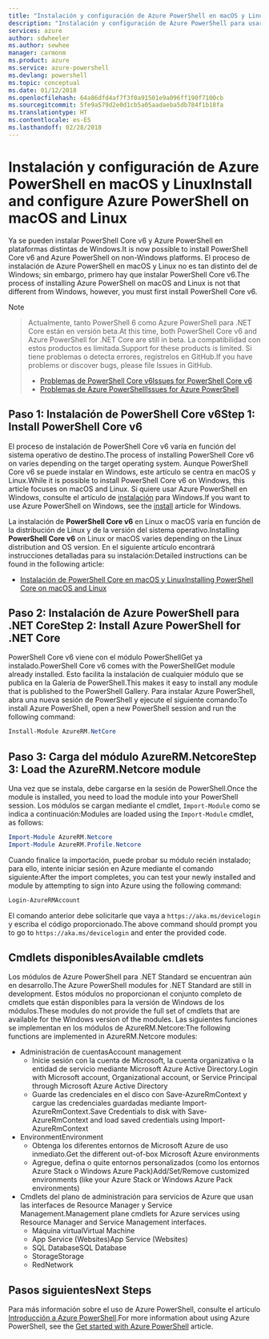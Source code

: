 ```yaml
---
title: "Instalación y configuración de Azure PowerShell en macOS y Linux | Microsoft Docs"
description: "Instalación y configuración de Azure PowerShell para usarlo por primera vez en macOS y Linux."
services: azure
author: sdwheeler
ms.author: sewhee
manager: carmonm
ms.product: azure
ms.service: azure-powershell
ms.devlang: powershell
ms.topic: conceptual
ms.date: 01/12/2018
ms.openlocfilehash: 64a86dfd4af7f3f0a91501e9a096ff190f7100cb
ms.sourcegitcommit: 5fe9a579d2e0d1cb5a05aadaeba5db784f1b18fa
ms.translationtype: HT
ms.contentlocale: es-ES
ms.lasthandoff: 02/28/2018
---
```

# <a name="install-and-configure-azure-powershell-on-macos-and-linux"></a><span data-ttu-id="a5c18-103">Instalación y configuración de Azure PowerShell en macOS y Linux</span><span class="sxs-lookup"><span data-stu-id="a5c18-103">Install and configure Azure PowerShell on macOS and Linux</span></span>

<span data-ttu-id="a5c18-104">Ya se pueden instalar PowerShell Core v6 y Azure PowerShell en plataformas distintas de Windows.</span><span class="sxs-lookup"><span data-stu-id="a5c18-104">It is now possible to install PowerShell Core v6 and Azure PowerShell on non-Windows platforms.</span></span>
<span data-ttu-id="a5c18-105">El proceso de instalación de Azure PowerShell en macOS y Linux no es tan distinto del de Windows; sin embargo, primero hay que instalar PowerShell Core v6.</span><span class="sxs-lookup"><span data-stu-id="a5c18-105">The process of installing Azure PowerShell on macOS and Linux is not that different from Windows, however, you must first install PowerShell Core v6.</span></span>

> [!NOTE]

> <span data-ttu-id="a5c18-106">Actualmente, tanto PowerShell 6 como Azure PowerShell para .NET Core están en versión beta.</span><span class="sxs-lookup"><span data-stu-id="a5c18-106">At this time, both PowerShell Core v6 and Azure PowerShell for .NET Core are still in beta.</span></span>
> <span data-ttu-id="a5c18-107">La compatibilidad con estos productos es limitada.</span><span class="sxs-lookup"><span data-stu-id="a5c18-107">Support for these products is limited.</span></span> <span data-ttu-id="a5c18-108">Si tiene problemas o detecta errores, regístrelos en GitHub.</span><span class="sxs-lookup"><span data-stu-id="a5c18-108">If you have problems or discover bugs, please file Issues in GitHub.</span></span>
>
> * [<span data-ttu-id="a5c18-109">Problemas de PowerShell Core v6</span><span class="sxs-lookup"><span data-stu-id="a5c18-109">Issues for PowerShell Core v6</span></span>](https://github.com/PowerShell/PowerShell/issues)
> * [<span data-ttu-id="a5c18-110">Problemas de Azure PowerShell</span><span class="sxs-lookup"><span data-stu-id="a5c18-110">Issues for Azure PowerShell</span></span>](https://github.com/azure/azure-docs-powershell/issues)

## <a name="step-1-install-powershell-core-v6"></a><span data-ttu-id="a5c18-111">Paso 1: Instalación de PowerShell Core v6</span><span class="sxs-lookup"><span data-stu-id="a5c18-111">Step 1: Install PowerShell Core v6</span></span>

<span data-ttu-id="a5c18-112">El proceso de instalación de PowerShell Core v6 varía en función del sistema operativo de destino.</span><span class="sxs-lookup"><span data-stu-id="a5c18-112">The process of installing PowerShell Core v6 on varies depending on the target operating system.</span></span>
<span data-ttu-id="a5c18-113">Aunque PowerShell Core v6 se puede instalar en Windows, este artículo se centra en macOS y Linux.</span><span class="sxs-lookup"><span data-stu-id="a5c18-113">While it is possible to install PowerShell Core v6 on Windows, this article focuses on macOS and Linux.</span></span> <span data-ttu-id="a5c18-114">Si quiere usar Azure PowerShell en Windows, consulte el artículo de [instalación](./install-azurerm-ps.md) para Windows.</span><span class="sxs-lookup"><span data-stu-id="a5c18-114">If you want to use Azure PowerShell on Windows, see the [install](./install-azurerm-ps.md) article for Windows.</span></span>

<span data-ttu-id="a5c18-115">La instalación de **PowerShell Core v6** en Linux o macOS varía en función de la distribución de Linux y de la versión del sistema operativo.</span><span class="sxs-lookup"><span data-stu-id="a5c18-115">Installing **PowerShell Core v6** on Linux or macOS varies depending on the Linux distribution and OS version.</span></span>
<span data-ttu-id="a5c18-116">En el siguiente artículo encontrará instrucciones detalladas para su instalación:</span><span class="sxs-lookup"><span data-stu-id="a5c18-116">Detailed instructions can be found in the following article:</span></span>

- [<span data-ttu-id="a5c18-117">Instalación de PowerShell Core en macOS y Linux</span><span class="sxs-lookup"><span data-stu-id="a5c18-117">Installing PowerShell Core on macOS and Linux</span></span>](/powershell/scripting/setup/installing-powershell-core-on-macos-and-linux)

## <a name="step-2-install-azure-powershell-for-net-core"></a><span data-ttu-id="a5c18-118">Paso 2: Instalación de Azure PowerShell para .NET Core</span><span class="sxs-lookup"><span data-stu-id="a5c18-118">Step 2: Install Azure PowerShell for .NET Core</span></span>

<span data-ttu-id="a5c18-119">PowerShell Core v6 viene con el módulo PowerShellGet ya instalado.</span><span class="sxs-lookup"><span data-stu-id="a5c18-119">PowerShell Core v6 comes with the PowerShellGet module already installed.</span></span> <span data-ttu-id="a5c18-120">Esto facilita la instalación de cualquier módulo que se publica en la Galería de PowerShell.</span><span class="sxs-lookup"><span data-stu-id="a5c18-120">This makes it easy to install any module that is published to the PowerShell Gallery.</span></span> <span data-ttu-id="a5c18-121">Para instalar Azure PowerShell, abra una nueva sesión de PowerShell y ejecute el siguiente comando:</span><span class="sxs-lookup"><span data-stu-id="a5c18-121">To install Azure PowerShell, open a new PowerShell session and run the following command:</span></span>

```powershell
Install-Module AzureRM.NetCore
```

## <a name="step-3-load-the-azurermnetcore-module"></a><span data-ttu-id="a5c18-122">Paso 3: Carga del módulo AzureRM.Netcore</span><span class="sxs-lookup"><span data-stu-id="a5c18-122">Step 3: Load the AzureRM.Netcore module</span></span>

<span data-ttu-id="a5c18-123">Una vez que se instala, debe cargarse en la sesión de PowerShell.</span><span class="sxs-lookup"><span data-stu-id="a5c18-123">Once the module is installed, you need to load the module into your PowerShell session.</span></span> <span data-ttu-id="a5c18-124">Los módulos se cargan mediante el cmdlet, `Import-Module` como se indica a continuación:</span><span class="sxs-lookup"><span data-stu-id="a5c18-124">Modules are loaded using the `Import-Module` cmdlet, as follows:</span></span>

```powershell
Import-Module AzureRM.Netcore
Import-Module AzureRM.Profile.Netcore
```

<span data-ttu-id="a5c18-125">Cuando finalice la importación, puede probar su módulo recién instalado; para ello, intente iniciar sesión en Azure mediante el comando siguiente:</span><span class="sxs-lookup"><span data-stu-id="a5c18-125">After the import completes, you can test your newly installed and module by attempting to sign into Azure using the following command:</span></span>

```powershell
Login-AzureRMAccount
```

<span data-ttu-id="a5c18-126">El comando anterior debe solicitarle que vaya a `https://aka.ms/devicelogin` y escriba el código proporcionado.</span><span class="sxs-lookup"><span data-stu-id="a5c18-126">The above command should prompt you to go to `https://aka.ms/devicelogin` and enter the provided code.</span></span>

## <a name="available-cmdlets"></a><span data-ttu-id="a5c18-127">Cmdlets disponibles</span><span class="sxs-lookup"><span data-stu-id="a5c18-127">Available cmdlets</span></span>

<span data-ttu-id="a5c18-128">Los módulos de Azure PowerShell para .NET Standard se encuentran aún en desarrollo.</span><span class="sxs-lookup"><span data-stu-id="a5c18-128">The Azure PowerShell modules for .NET Standard are still in development.</span></span> <span data-ttu-id="a5c18-129">Estos módulos no proporcionan el conjunto completo de cmdlets que están disponibles para la versión de Windows de los módulos.</span><span class="sxs-lookup"><span data-stu-id="a5c18-129">These modules do not provide the full set of cmdlets that are available for the Windows version of the modules.</span></span> <span data-ttu-id="a5c18-130">Las siguientes funciones se implementan en los módulos de AzureRM.Netcore:</span><span class="sxs-lookup"><span data-stu-id="a5c18-130">The following functions are implemented in AzureRM.Netcore modules:</span></span>

* <span data-ttu-id="a5c18-131">Administración de cuentas</span><span class="sxs-lookup"><span data-stu-id="a5c18-131">Account management</span></span>
  - <span data-ttu-id="a5c18-132">Inicie sesión con la cuenta de Microsoft, la cuenta organizativa o la entidad de servicio mediante Microsoft Azure Active Directory.</span><span class="sxs-lookup"><span data-stu-id="a5c18-132">Login with Microsoft account, Organizational account, or Service Principal through Microsoft Azure Active Directory</span></span>
  - <span data-ttu-id="a5c18-133">Guarde las credenciales en el disco con Save-AzureRmContext y cargue las credenciales guardadas mediante Import-AzureRmContext.</span><span class="sxs-lookup"><span data-stu-id="a5c18-133">Save Credentials to disk with Save-AzureRmContext and load saved credentials using Import-AzureRmContext</span></span>
* <span data-ttu-id="a5c18-134">Environment</span><span class="sxs-lookup"><span data-stu-id="a5c18-134">Environment</span></span>
  - <span data-ttu-id="a5c18-135">Obtenga los diferentes entornos de Microsoft Azure de uso inmediato.</span><span class="sxs-lookup"><span data-stu-id="a5c18-135">Get the different out-of-box Microsoft Azure environments</span></span>
  - <span data-ttu-id="a5c18-136">Agregue, defina o quite entornos personalizados (como los entornos Azure Stack o Windows Azure Pack)</span><span class="sxs-lookup"><span data-stu-id="a5c18-136">Add/Set/Remove customized environments (like your Azure Stack or Windows Azure Pack environments)</span></span>
* <span data-ttu-id="a5c18-137">Cmdlets del plano de administración para servicios de Azure que usan las interfaces de Resource Manager y Service Management.</span><span class="sxs-lookup"><span data-stu-id="a5c18-137">Management plane cmdlets for Azure services using Resource Manager and Service Management interfaces.</span></span>
  - <span data-ttu-id="a5c18-138">Máquina virtual</span><span class="sxs-lookup"><span data-stu-id="a5c18-138">Virtual Machine</span></span>
  - <span data-ttu-id="a5c18-139">App Service (Websites)</span><span class="sxs-lookup"><span data-stu-id="a5c18-139">App Service (Websites)</span></span>
  - <span data-ttu-id="a5c18-140">SQL Database</span><span class="sxs-lookup"><span data-stu-id="a5c18-140">SQL Database</span></span>
  - <span data-ttu-id="a5c18-141">Storage</span><span class="sxs-lookup"><span data-stu-id="a5c18-141">Storage</span></span>
  - <span data-ttu-id="a5c18-142">Red</span><span class="sxs-lookup"><span data-stu-id="a5c18-142">Network</span></span>

## <a name="next-steps"></a><span data-ttu-id="a5c18-143">Pasos siguientes</span><span class="sxs-lookup"><span data-stu-id="a5c18-143">Next Steps</span></span>

<span data-ttu-id="a5c18-144">Para más información sobre el uso de Azure PowerShell, consulte el artículo [Introducción a Azure PowerShell](get-started-azureps.md).</span><span class="sxs-lookup"><span data-stu-id="a5c18-144">For more information about using Azure PowerShell, see the [Get started with Azure PowerShell](get-started-azureps.md) article.</span></span>

